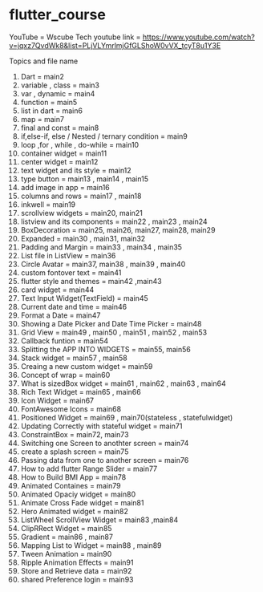 # flutter_course
YouTube = Wscube  Tech
youtube link = https://www.youtube.com/watch?v=jqxz7QvdWk8&list=PLjVLYmrlmjGfGLShoW0vVX_tcyT8u1Y3E

Topics and file name
1. Dart = main2
2. variable , class = main3
3. var , dynamic = main4
4. function = main5
5. list in dart = main6
6. map = main7
7. final and const = main8
8. if,else-if, else / Nested / ternary condition = main9
9. loop ,for , while , do-while = main10
10. container widget = main11
11. center widget = main12
12. text widget and its style = main12
13. type button = main13 , main14 , main15
14. add image in app = main16
15. columns and rows = main17 , main18
16. inkwell = main19
17. scrollview widgets = main20, main21
18. listview and its components = main22 , main23 , main24
19. BoxDecoration = main25, main26, main27, main28, main29
20. Expanded = main30 , main31, main32
21. Padding and Margin = main33 , main34 , main35
22. List file in ListView = main36
23. Circle Avatar =  main37, main38 , main39 , main40
24. custom fontover text = main41 
25. flutter style and themes = main42 ,main43
26. card widget = main44 
27. Text Input Widget(TextField) = main45
28. Current date and time = main46
29. Format a Date = main47
30. Showing a Date Picker and Date Time Picker = main48
31. Grid View = main49 , main50 , main51 , main52 , main53
32.  Callback funtion = main54 
33.  Splitting the APP INTO WIDGETS = main55, main56
34.  Stack widget = main57 , main58
35.  Creaing a new custom widget = main59
36.  Concept of wrap = main60
37.  What is sizedBox widget = main61 , main62 , main63 , main64
38.  Rich Text Widget = main65 , main66
39.  Icon Widget = main67
40.  FontAwesome Icons = main68
41.  Positioned Widget = main69 , main70(stateless , statefulwidget)
42.  Updating Correctly with stateful widget = main71
43.  ConstraintBox = main72, main73 
44.  Switching one Screen to anothter  screen = main74
45.  create a splash screen = main75
46.  Passing data from one to another screen = main76
47.  How to add flutter Range Slider = main77
48.  How to Build BMI App = main78
49.  Animated Containes = main79
50.  Animated Opaciy widget = main80
51.  Animate Cross Fade widget = main81
52.  Hero Animated widget = main82
53.  ListWheel ScrollView Widget = main83 ,main84
54.  ClipRRect Widget = main85 
55.  Gradient = main86 , main87
56.  Mapping List to Widget = main88 , main89
57.  Tween Animation = main90
58.  Ripple Animation Effects = main91
59.  Store and Retrieve data = main92
60.  shared Preference login  = main93
